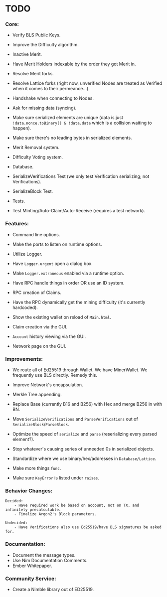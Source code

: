 # TODO

### Core:
- Verify BLS Public Keys.
- Improve the Difficulty algorithm.
- Inactive Merit.
- Have Merit Holders indexable by the order they got Merit in.
- Resolve Merit forks.

- Resolve Lattice forks (right now, unverified Nodes are treated as Verified when it comes to their permeance...).

- Handshake when connecting to Nodes.
- Ask for missing data (syncing).
- Make sure serialized elements are unique (data is just `!data.nonce.toBinary() & !data.data` which is a collision waiting to happen).
- Make sure there's no leading bytes in serialized elements.

- Merit Removal system.
- Difficulty Voting system.

- Database.

- SerializeVerifications Test (we only test Verification serializing; not Verifications).
- SerializeBlock Test.
- Tests.

- Test Minting/Auto-Claim/Auto-Receive (requires a test network).

### Features:
- Command line options.
- Make the ports to listen on runtime options.

- Utilize Logger.
- Have `Logger.urgent` open a dialog box.
- Make `Logger.extraneous` enabled via a runtime option.

- Have RPC handle things in order OR use an ID system.
- RPC creation of Claims.
- Have the RPC dynamically get the mining difficulty (it's currently hardcoded).

- Show the existing wallet on reload of `Main.html`.
- Claim creation via the GUI.
- `Account` history viewing via the GUI.
- Network page on the GUI.

### Improvements:
- We route all of Ed25519 through Wallet. We have MinerWallet. We frequently use BLS directly. Remedy this.
- Improve Network's encapsulation.

- Merkle Tree appending.

- Replace Base (currently B16 and B256) with Hex and merge B256 in with BN.

- Move `SerializeVerifications` and `ParseVerifications` out of `SerializeBlock`/`ParseBlock`.
- Optimize the speed of `serialize` and `parse` (reserializing every parsed element?).
- Stop whatever's causing series of unneeded 0s in serialized objects.

- Standardize where we use binary/hex/addresses in `Database/Lattice`.

- Make more things `func`.
- Make sure `KeyError` is listed under `raises`.

### Behavior Changes:
    Decided:
        - Have required work be based on account, not on TX, and infinitely precalculable.
        - Finalize Argon2's Block parameters.

    Undecided:
        - Have Verifications also use Ed25519/have BLS signatures be asked for.

### Documentation:
- Document the message types.
- Use Nim Documentation Comments.
- Ember Whitepaper.

### Community Service:
- Create a Nimble library out of ED25519.
